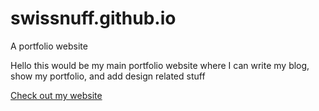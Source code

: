 # swissnuff.github.io
A portfolio website

Hello this would be my main portfolio website where I can write my blog, show my portfolio, and add design related stuff

[Check out my website](https://www.arianrey.com)
